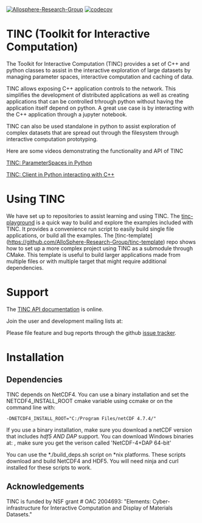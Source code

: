 [![Allosphere-Research-Group](https://circleci.com/gh/AlloSphere-Research-Group/tinc/tree/main.svg?style=shield)](https://circleci.com/gh/AlloSphere-Research-Group/tinc) [![codecov](https://codecov.io/gh/AlloSphere-Research-Group/tinc/branch/devel/graph/badge.svg?token=0Y3PBQORDU)](https://codecov.io/gh/AlloSphere-Research-Group/tinc)

# TINC (Toolkit for Interactive Computation)
The Toolkit for Interactive Computation (TINC) provides a set of C++ and python
classes to assist in the interactive exploration of large datasets by 
managing parameter spaces, interactive computation and caching of data.

TINC allows exposing C++ application controls to the network. This simplifies
the development of distributed applications as well as creating applications
that can be controlled trhrough python without having the application itself
depend on python. A great use case is by interacting with the C++ application
through a jupyter notebook.

TINC can also be used standalone in python to assist exploration of complex
datasets that are spread out through the filesystem through interactive
computation prototyping.

Here are some videos demonstrating the functionality and API of TINC

[TINC: ParameterSpaces in Python](https://youtu.be/QWwW9XPRAdM)

[TINC: Client in Python interacting with C++](https://youtu.be/xdXmISo4DeY)

# Using TINC

We have set up to repositories to assist learning and using TINC. The
[tinc-playground](https://github.com/AlloSphere-Research-Group/tinc-playground) 
is a quick way to build and explore the examples included with TINC. It
provides a convenience run script to easily build single file applications, or 
build all the examples. The [tinc-template]
(https://github.com/AlloSphere-Research-Group/tinc-template) 
repo shows how to set up a more complex project using TINC as a submodule 
through CMake. This template is useful to build larger applications made from
multiple files or with multiple target that might require additional
dependencies.

# Support

The [TINC API documentation](https://allosphere-research-group.github.io/tinc-site/doc/html/annotated.html) is online.

Join the user and development mailing lists at:

[](https://groups.google.com/a/allosphere.ucsb.edu/g/tinc-dev)

[](https://groups.google.com/a/allosphere.ucsb.edu/g/tinc-users)

Please file feature and bug reports through the github
[issue tracker](https://github.com/AlloSphere-Research-Group/tinc/issues).

# Installation

## Dependencies

TINC depends on NetCDF4. You can use a binary installation and set the
NETCDF4_INSTALL_ROOT cmake variable using ccmake or on the command line
with:

    -DNETCDF4_INSTALL_ROOT="C:/Program Files/netCDF 4.7.4/"
    
If you use a binary installation, make sure you download a netCDF version that
includes *hdf5 AND DAP* support. You can download Windows binaries at: 
[](https://www.unidata.ucar.edu/downloads/netcdf/), make sure you get the verison
called 'NetCDF-4+DAP 64-bit'

You can use the *./build_deps.sh script on *nix platforms. These scripts download and
build NetCDF4 and HDF5. You will need ninja and curl installed for these scripts
to work.

## Acknowledgements

TINC is funded by NSF grant # OAC 2004693: "Elements: Cyber-infrastructure for
Interactive Computation and Display of Materials Datasets."
